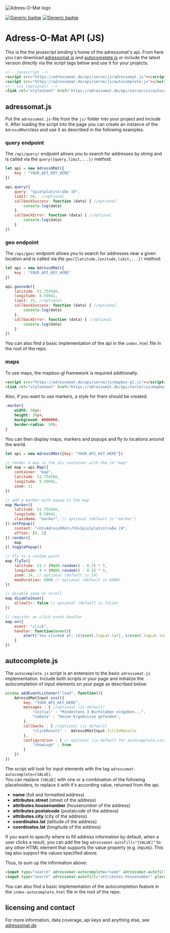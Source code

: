![Adress-O-Mat logo](https://adressomat.de/website/images/logo-color.svg)

[![Generic badge](https://img.shields.io/badge/version-1.1-<COLOR>.svg)](https://adressomat.de)
[![Generic badge](https://img.shields.io/badge/status-available-<COLOR>.svg)](https://adressomat.de/status)
# Adress-O-Mat API (JS)
This is the  the javascript binding's home of the adressomat's api. From here you can download [adressomat.js](https://raw.githubusercontent.com/joonlabs/adressomat-api-js/master/js/adressomat.js "Download the js-api-file.") and [autocomplete.js](https://raw.githubusercontent.com/joonlabs/adressomat-api-js/master/js/autocomplete.js "Download the js-api-file.") or include the latest version directly via the script tags below and use it for your projects.
```html
<!-- javascript -->
<script src="https://adressomat.de/api/serve/js/adressomat.js"></script>
<script src="https://adressomat.de/api/serve/js/autocomplete.js"></script>
<!-- css (optional) -->
<link rel="stylesheet" href="https://adressomat.de/api/serve/css/autocomplete.css"/>
```

## adressomat.js
Put the ```adressomat.js```-file from the ```js/``` folder into your project and include it.
After loading the script into the page you can create an instance of the ```AdressOMat```class and use it as described in the following examples.
### query endpoint
The ```/api/query/``` endpoint allows you to search for addresses by string and is called via the ```query({query,limit,...})``` method:
```javascript
let api = new AdressOMat({
    key : "YOUR_API_KEY_HERE"
})

api.query({
    query: "Spielplatzstraße 19",
    limit: 50,  //optional
    callbackSuccess: function (data) { //optional
        console.log(data)
    },
    callbackError: function (data) { //optional
        console.log(data)
    }
})
```
### geo endpoint
The ```/api/geo/``` endpoint allows you to search for addresses near a given location and is called via the ```geo({latitude,lonitude,limit,...})``` method:
```javascript
let api = new AdressOMat({
    key : "YOUR_API_KEY_HERE"
})

api.geocode({
    latitude: 51.754566,
    longitude: 8.59941,
    limit: 25, //optional
    callbackSuccess: function (data) { //optional
        console.log(data)
    },
    callbackError: function (data) { //optional
        console.log(data)
    }
})
```
You can also find a basic implementation of the api in the ```index.html``` file in the root of the repo.

### maps
To use maps, the mapbox-gl framework is required additionally.

```html
<script src="https://adressomat.de/api/serve/js/mapbox-gl.js"></script>
<link rel="stylesheet" href="https://adressomat.de/api/serve/css/mapbox-gl.css"/>
```
Also, if you want to use markers, a style for them should be created.
```css
.marker{
    width: 30px;
    height: 30px;
    background: #000000;
    border-radius: 50%;
}
```

You can then display maps, markers and popups and fly to locations around the world.
```js
let api = new AdressOMat({key: "YOUR_API_KEY_HERE"})

// render a map in the div container with the id "map"
let map = api.Map({
    container: "map",
    latitude: 51.754566,
    longitude: 8.59941,
    zoom: 11
})

// add a marker with popup to the map
map.Marker({
    latitude: 51.754566,
    longitude: 8.59941,
    className: "marker", // optional (default is "marker")
}).setPopup({
    content: "<h3>AdressOMat</h3>Spielplatzstraße 19",
    offset: [0, 5]
}).render({
    map
}).togglePopup()

// fly to a random point
map.flyTo({
    latitude: 51 + (Math.random() - 0.5) * 5,
    longitude: 8 + (Math.random() - 0.5) * 5,
    zoom: 14, // optional (default is 14)
    maxDuration: 6000 // optional (default is 6000) 
})

// disable zoom on scroll
map.disableZoom({
    allowCtr: false // optional (default is false) 
})

// register an click event handler
map.on({
    event: "click",
    handler: function(event){
        alert(`You clicked at: (${event.lngLat.lat}, ${event.lngLat.lng})`)
    }
})
```

## autocomplete.js
The ```autocomplete.js``` script is an extension to the basic ```adressomat.js``` implementation. Include both scripts in your page and initialize the autocompletion of input elements on your page as described below. 
```javascript
window.addEventListener("load", function(){
    AdressOMatInput.init({
        key: "YOUR_API_KEY_HERE",
        messages : { //optional (is default)
            "initial" : "Mindestens 3 Buchstaben eingeben...",
            "noData" : "Keine Ergebnisse gefunden",
        },
        callbacks : { //optional (is default)
            "clickResult" :  AdressOMatInput.fillInResults 
        },
        configuration : { // optional (is default for autocomplete.css)
            "showLogo" : true
        }
    })
})
```
The script will look for input elements with the tag ```adressomat-autocomplete=[VALUE]```.<br>
You can replace ```[VALUE]``` with one or a combination of the following placeholders, to replace it with it's according value, returned from the api.
- **name** (full and formatted address)
- **attributes.street** (street of the address)
- **attributes.housenumber** (housenumber of the address)
- **attributes.postalcode** (postalcode of the address)
- **attributes.city** (city of the address)
- **coordinates.lat** (latitude of the address)
- **coordinates.lat** (longitude of the address)

If you want to specify where to fill address information by default, when a user clicks a result, you can add the tag ```adressomat-autofill="[VALUE]"``` to any other HTML element that supports the value property (e.g. inputs). This tag also support the values specified above.

Thus, to sum up the information above:

````html
<input type="search" adressomat-autocomplete="name" adressomat-autofill="attributes.street" placeholder="street">
<input type="search" adressomat-autofill="attributes.housenumber" placeholder="housenumber">
````
You can also find a basic implementation of the autocompletion feature in the ```index-autocomplete.html``` file in the root of the repo.

## licensing and contact
For more information, data coverage, api keys and anything else, see [adressomat.de](https://adressomat.de "Adressomat Homepage").
